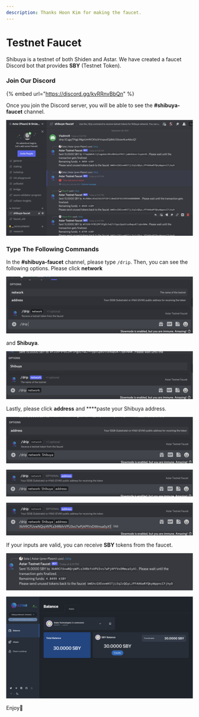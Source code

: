 ```yaml
---
description: Thanks Hoon Kim for making the faucet.
---
```


# Testnet Faucet

Shibuya is a testnet of both Shiden and Astar. We have created a faucet Discord bot that provides **SBY** \(Testnet Token\). 

### Join Our Discord

{% embed url="https://discord.gg/kvRRnvBbQn" %}

Once you join the Discord server, you will be able to see the **\#shibuya-faucet** channel.

![](../.gitbook/assets/screenshot-2021-09-28-at-6.09.52-pm.png)

### Type The Following Commands

In the **\#shibuya-faucet** channel, please type `/drip`. Then, you can see the following options. Please click **network**

![](../.gitbook/assets/screenshot-2021-09-28-at-6.32.11-pm.png)

 and **Shibuya**.

![](../.gitbook/assets/screenshot-2021-09-28-at-6.34.17-pm.png)

Lastly, please click **address** and ****paste your Shibuya address. 

![](../.gitbook/assets/screenshot-2021-09-28-at-6.36.41-pm.png)

![](../.gitbook/assets/screenshot-2021-09-28-at-6.41.31-pm.png)

![](../.gitbook/assets/screenshot-2021-09-28-at-6.41.48-pm.png)

If your inputs are valid, you can receive **SBY** tokens from the faucet.

![](../.gitbook/assets/screenshot-2021-09-28-at-6.42.25-pm.png)

![](../.gitbook/assets/screenshot-2021-09-28-at-6.43.01-pm.png)

Enjoy🚀

